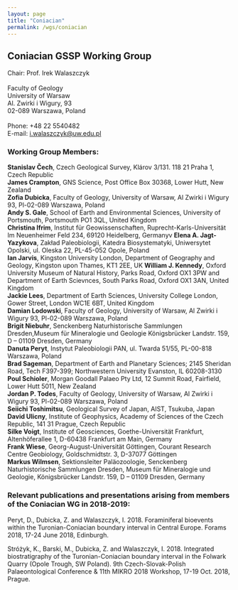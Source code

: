 ```yaml
---
layout: page
title: "Coniacian"
permalink: /wgs/coniacian
---
```

## Coniacian GSSP Working Group

<div class="person-grid">
    <div class="person">
        <div>
            <img src="https://stratigraphy.org/subcommission-cretaceous/images/person-walaszczyk.jpg" alt="" />
        </div>
        <div class="contact-details">
            Chair: Prof. Irek Walaszczyk<br />
            <br />
            Faculty of Geology<br />
            University of Warsaw<br />
            Al. Zwirki i Wigury, 93<br />
            02-089 Warszawa, Poland<br />
            <br />
            Phone: +48 22 5540482<br />
            E-mail: <a href="i.walaszczyk@uw.edu.pl<br /> ">i.walaszczyk@uw.edu.pl<br /> </a>
        </div>
    </div>
</div>

### Working Group Members:

**Stanislav Čech**, Czech Geological Survey, Klárov 3/131. 118 21 Praha 1, Czech Republic  
**James Crampton**, GNS Science, Post Office Box 30368, Lower Hutt, New Zealand  
**Zofia Dubicka**, Faculty of Geology, University of Warsaw, Al Zwirki i Wigury 93, Pl-02-089 Warszawa, Poland  
**Andy S. Gale**, School of Earth and Environmental Sciences, University of Portsmouth, Portsmouth PO1 3QL, United Kingdom  
**Christina Ifrim**, Institut für Geowissenschaften, Ruprecht-Karls-Universität Im Neuenheimer Feld 234, 69120 Heidelberg, Germanyv
**Elena A. Jagt-Yazykova**, Zakład Paleobiologii, Katedra Biosystematyki, Uniwersytet Opolski, ul. Oleska 22, PL-45-052 Opole, Poland  
**Ian Jarvis**, Kingston University London, Department of Geography and Geology, Kingston upon Thames, KT1 2EE, UK
**William J. Kennedy**, Oxford University Museum of Natural History, Parks Road, Oxford OX1 3PW and Department of Earth Scievnces, South Parks Road, Oxford OX1 3AN, United Kingdom  
**Jackie Lees**, Department of Earth Sciences, University College London, Gower Street, London WC1E 6BT, United Kingdom  
**Damian Lodowski**, Faculty of Geology, University of Warsaw, Al Zwirki i Wigury 93, Pl-02-089 Warszawa, Poland  
**Brigit Niebuhr**, Senckenberg Naturhistorische Sammlungen Dresden,Museum für Mineralogie und Geologie Königsbrücker Landstr. 159, D – 01109 Dresden, Germany  
**Danuta Peryt**, Instytut Paleobiologii PAN, ul. Twarda 51/55, PL-00-818 Warszawa, Poland  
**Brad Sageman**, Department of Earth and Planetary Sciences; 2145 Sheridan Road, Tech F397-399; Northwestern University Evanston, IL 60208-3130  
**Poul Schioler**, Morgan Goodall Palaeo Pty Ltd, 12 Summit Road, Fairfield, Lower Hutt 5011, New Zealand  
**Jordan P. Todes**, Faculty of Geology, University of Warsaw, Al Zwirki i Wigury 93, Pl-02-089 Warszawa, Poland  
**Seiichi Toshimitsu**, Geological Survey of Japan, AIST, Tsukuba, Japan  
**David Ulicny**, Institute of Geophysics, Academy of Sciences of the Czech Republic, 141 31 Prague, Czech Republic  
**Silke Voigt**, Institute of Geosciences, Goethe-Universität Frankfurt, Altenhöferallee 1, D-60438 Frankfurt am Main, Germany  
**Frank Wiese**, Georg-August-Universität Göttingen, Courant Research Centre Geobiology, Goldschmidtstr. 3, D-37077 Göttingen  
**Markus Wilmsen**, Sektionsleiter Paläozoologie, Senckenberg Naturhistorische Sammlungen Dresden, Museum für Mineralogie und Geologie, Königsbrücker Landstr. 159, D – 01109 Dresden, Germany  

### Relevant publications and presentations arising from members of the Coniacian WG in 2018-2019:

Peryt, D., Dubicka, Z. and Walaszczyk, I. 2018. Foraminiferal bioevents within the Turonian-Coniacian boundary interval in Central Europe. Forams 2018, 17-24 June 2018, Edinburgh.

Stróżyk, K., Barski, M., Dubicka, Z. and Walaszczyk, I. 2018. Integrated biostratigraphy of the Turonian-Coniacian boundary interval in the Folwark Quarry (Opole Trough, SW Poland). 9th Czech-Slovak-Polish Palaeontological Conference & 11th MIKRO 2018 Workshop, 17-19 Oct. 2018, Prague.

